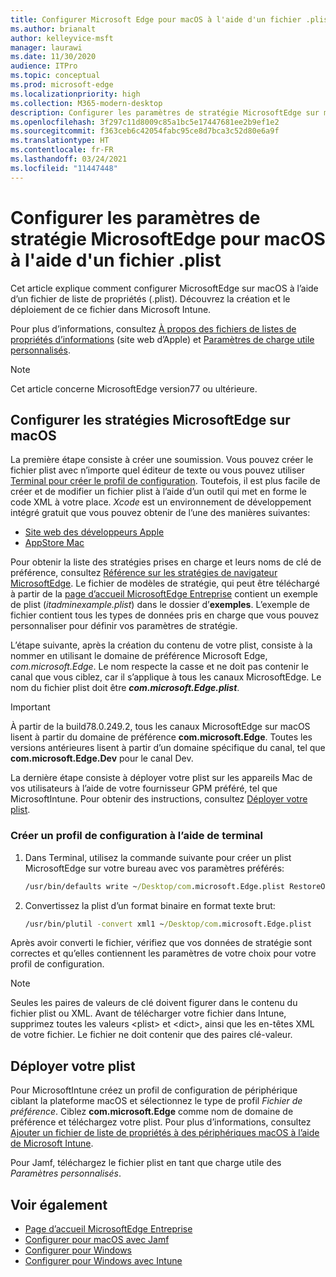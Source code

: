 ```yaml
---
title: Configurer Microsoft Edge pour macOS à l'aide d'un fichier .plist
ms.author: brianalt
author: kelleyvice-msft
manager: laurawi
ms.date: 11/30/2020
audience: ITPro
ms.topic: conceptual
ms.prod: microsoft-edge
ms.localizationpriority: high
ms.collection: M365-modern-desktop
description: Configurer les paramètres de stratégie MicrosoftEdge sur macOS à l'aide d'un fichier .plist
ms.openlocfilehash: 3f297c11d8009c85a1bc5e17447681ee2b9ef1e2
ms.sourcegitcommit: f363ceb6c42054fabc95ce8d7bca3c52d80e6a9f
ms.translationtype: HT
ms.contentlocale: fr-FR
ms.lasthandoff: 03/24/2021
ms.locfileid: "11447448"
---
```

# <a name="configure-microsoft-edge-policy-settings-for-macos-using-a-plist"></a>Configurer les paramètres de stratégie MicrosoftEdge pour macOS à l'aide d'un fichier .plist

Cet article explique comment configurer MicrosoftEdge sur macOS à l’aide d’un fichier de liste de propriétés (.plist). Découvrez la création et le déploiement de ce fichier dans Microsoft Intune.

Pour plus d’informations, consultez [À propos des fichiers de listes de propriétés d’informations](https://developer.apple.com/library/archive/documentation/General/Reference/InfoPlistKeyReference/Articles/AboutInformationPropertyListFiles.html) (site web d’Apple) et [Paramètres de charge utile personnalisés](https://support.apple.com/guide/mdm/custom-mdm9abbdbe7/1/web/1).

> [!NOTE]
> Cet article concerne MicrosoftEdge version77 ou ultérieure.

## <a name="configure-microsoft-edge-policies-on-macos"></a>Configurer les stratégies MicrosoftEdge sur macOS

La première étape consiste à créer une soumission. Vous pouvez créer le fichier plist avec n’importe quel éditeur de texte ou vous pouvez utiliser [Terminal pour créer le profil de configuration](#create-a-configuration-profile-using-terminal). Toutefois, il est plus facile de créer et de modifier un fichier plist à l’aide d’un outil qui met en forme le code XML à votre place. *Xcode* est un environnement de développement intégré gratuit que vous pouvez obtenir de l’une des manières suivantes:

- [Site web des développeurs Apple](https://developer.apple.com/xcode/)
- [AppStore Mac](https://apps.apple.com/app/xcode/id497799835?mt=12)

Pour obtenir la liste des stratégies prises en charge et leurs noms de clé de préférence, consultez [Référence sur les stratégies de navigateur MicrosoftEdge](microsoft-edge-policies.md). Le fichier de modèles de stratégie, qui peut être téléchargé à partir de la [page d’accueil MicrosoftEdge Entreprise](https://aka.ms/EdgeEnterprise) contient un exemple de plist (*itadminexample.plist*) dans le dossier d’**exemples**. L’exemple de fichier contient tous les types de données pris en charge que vous pouvez personnaliser pour définir vos paramètres de stratégie. 

L’étape suivante, après la création du contenu de votre plist, consiste à la nommer en utilisant le domaine de préférence Microsoft Edge, *com.microsoft.Edge*. Le nom respecte la casse et ne doit pas contenir le canal que vous ciblez, car il s’applique à tous les canaux MicrosoftEdge. Le nom du fichier plist doit être **_com.microsoft.Edge.plist_**.

> [!IMPORTANT]
> À partir de la build78.0.249.2, tous les canaux MicrosoftEdge sur macOS lisent à partir du domaine de préférence **com.microsoft.Edge**. Toutes les versions antérieures lisent à partir d’un domaine spécifique du canal, tel que **com.microsoft.Edge.Dev** pour le canal Dev.

La dernière étape consiste à déployer votre plist sur les appareils Mac de vos utilisateurs à l’aide de votre fournisseur GPM préféré, tel que MicrosoftIntune. Pour obtenir des instructions, consultez [Déployer votre plist](#deploy-your-plist).

### <a name="create-a-configuration-profile-using-terminal"></a>Créer un profil de configuration à l’aide de terminal

1. Dans Terminal, utilisez la commande suivante pour créer un plist MicrosoftEdge sur votre bureau avec vos paramètres préférés:

   ```cmd
   /usr/bin/defaults write ~/Desktop/com.microsoft.Edge.plist RestoreOnStartup -int 1
   ```

2. Convertissez la plist d’un format binaire en format texte brut:

   ```cmd
   /usr/bin/plutil -convert xml1 ~/Desktop/com.microsoft.Edge.plist
   ```

Après avoir converti le fichier, vérifiez que vos données de stratégie sont correctes et qu’elles contiennent les paramètres de votre choix pour votre profil de configuration.

> [!NOTE]
> Seules les paires de valeurs de clé doivent figurer dans le contenu du fichier plist ou XML. Avant de télécharger votre fichier dans Intune, supprimez toutes les valeurs \<plist> et \<dict>, ainsi que les en-têtes XML de votre fichier. Le fichier ne doit contenir que des paires clé-valeur.

## <a name="deploy-your-plist"></a>Déployer votre plist

Pour MicrosoftIntune créez un profil de configuration de périphérique ciblant la plateforme macOS et sélectionnez le type de profil *Fichier de préférence*. Ciblez **com.microsoft.Edge** comme nom de domaine de préférence et téléchargez votre plist. Pour plus d’informations, consultez [Ajouter un fichier de liste de propriétés à des périphériques macOS à l’aide de Microsoft Intune](/intune/configuration/preference-file-settings-macos).

Pour Jamf, téléchargez le fichier plist en tant que charge utile des *Paramètres personnalisés*.

## <a name="see-also"></a>Voir également

- [Page d’accueil MicrosoftEdge Entreprise](https://aka.ms/EdgeEnterprise)
- [Configurer pour macOS avec Jamf](configure-microsoft-edge-on-mac-jamf.md)
- [Configurer pour Windows](configure-microsoft-edge.md)
- [Configurer pour Windows avec Intune](configure-edge-with-intune.md)